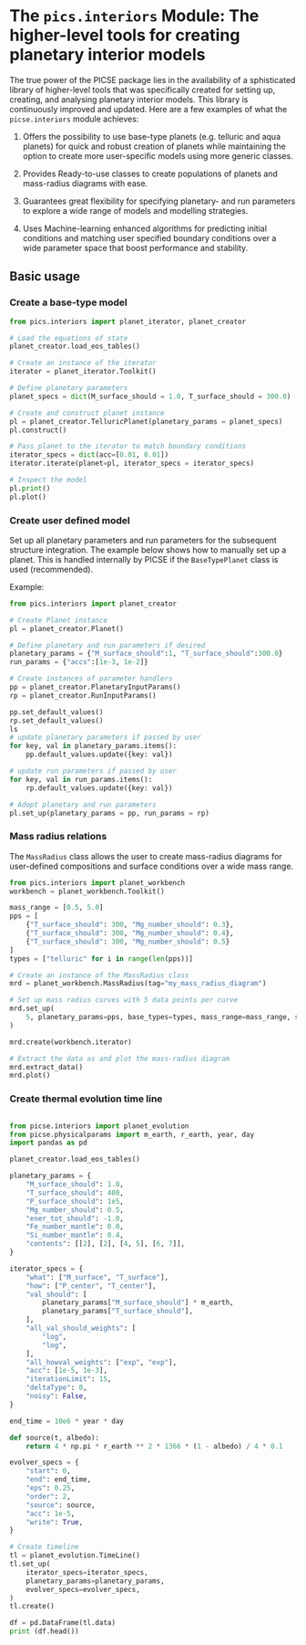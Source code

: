 # The `pics.interiors` Module: The higher-level tools for creating planetary interior models

The true power of the PICSE package lies in the availability of a sphisticated library of higher-level tools that was specifically created for setting up, creating, and analysing planetary interior models. This library is continuously improved and updated. Here are a few examples of what the `picse.interiors` module achieves:

1. Offers the possibility to use base-type planets (e.g. telluric and aqua planets) for quick and robust creation of planets while maintaining the option to create more user-specific models using more generic classes.

2. Provides Ready-to-use classes to create populations of planets and mass-radius diagrams with ease.

3. Guarantees great flexibility for specifying planetary- and run parameters to explore a wide range of models and modelling strategies.

4. Uses Machine-learning enhanced algorithms for predicting initial conditions and matching user specified boundary conditions over a wide parameter space that boost performance and stability.

## Basic usage

### Create a base-type model

```python
from pics.interiors import planet_iterator, planet_creator

# Load the equations of state
planet_creator.load_eos_tables()

# Create an instance of the iterator
iterator = planet_iterator.Toolkit()

# Define planetary parameters
planet_specs = dict(M_surface_should = 1.0, T_surface_should = 300.0)

# Create and construct planet instance
pl = planet_creator.TelluricPlanet(planetary_params = planet_specs)
pl.construct()

# Pass planet to the iterator to match boundary conditions
iterator_specs = dict(acc=[0.01, 0.01])
iterator.iterate(planet=pl, iterator_specs = iterator_specs)

# Inspect the model
pl.print()
pl.plot()
```

### Create user defined model

Set up all planetary parameters and run parameters for the subsequent structure integration. The example below shows how to manually set up a planet. This is handled internally by PICSE if the `BaseTypePlanet` class is used (recommended).

Example:

```python
from pics.interiors import planet_creator

# Create Planet instance
pl = planet_creator.Planet()

# Define planetary and run parameters if desired
planetary_params = {"M_surface_should":1, "T_surface_should":300.0}
run_params = {"accs":[1e-3, 1e-2]}

# Create instances of parameter handlers
pp = planet_creator.PlanetaryInputParams()
rp = planet_creator.RunInputParams()

pp.set_default_values()
rp.set_default_values()
ls
# update planetary parameters if passed by user
for key, val in planetary_params.items():
    pp.default_values.update({key: val})

# update run parameters if passed by user
for key, val in run_params.items():
    rp.default_values.update({key: val})

# Adopt planetary and run parameters
pl.set_up(planetary_params = pp, run_params = rp)
```

### Mass radius relations

The `MassRadius` class allows the user to create mass-radius diagrams for user-defined compositions and surface conditions over a wide mass range.

```python
from pics.interiors import planet_workbench
workbench = planet_workbench.Toolkit()

mass_range = [0.5, 5.0]
pps = [
    {"T_surface_should": 300, "Mg_number_should": 0.3},
    {"T_surface_should": 300, "Mg_number_should": 0.4},
    {"T_surface_should": 300, "Mg_number_should": 0.5}
]
types = ["telluric" for i in range(len(pps))]

# Create an instance of the MassRadius class
mrd = planet_workbench.MassRadius(tag="my_mass_radius_diagram")

# Set up mass radius curves with 5 data points per curve
mrd.set_up(
    5, planetary_params=pps, base_types=types, mass_range=mass_range, sampling="log"
)

mrd.create(workbench.iterator)

# Extract the data as and plot the mass-radius diagram
mrd.extract_data()
mrd.plot()
```

### Create thermal evolution time line

```python

from picse.interiors import planet_evolution
from picse.physicalparams import m_earth, r_earth, year, day
import pandas as pd

planet_creator.load_eos_tables()

planetary_params = {
    "M_surface_should": 1.0,
    "T_surface_should": 400,
    "P_surface_should": 1e5,
    "Mg_number_should": 0.5,
    "ener_tot_should": -1.0,
    "Fe_number_mantle": 0.0,
    "Si_number_mantle": 0.4,
    "contents": [[2], [2], [4, 5], [6, 7]],
}

iterator_specs = {
    "what": ["M_surface", "T_surface"],
    "how": ["P_center", "T_center"],
    "val_should": [
        planetary_params["M_surface_should"] * m_earth,
        planetary_params["T_surface_should"],
    ],
    "all_val_should_weights": [
        "log",
        "log",
    ],
    "all_howval_weights": ["exp", "exp"],
    "acc": [1e-5, 1e-3],
    "iterationLimit": 15,
    "deltaType": 0,
    "noisy": False,
}

end_time = 10e6 * year * day

def source(t, albedo):
    return 4 * np.pi * r_earth ** 2 * 1366 * (1 - albedo) / 4 * 0.1

evolver_specs = {
    "start": 0,
    "end": end_time,
    "eps": 0.25,
    "order": 2,
    "source": source,
    "acc": 1e-5,
    "write": True,
}

# Create timeline
tl = planet_evolution.TimeLine()
tl.set_up(
    iterator_specs=iterator_specs,
    planetary_params=planetary_params,
    evolver_specs=evolver_specs,
)
tl.create()

df = pd.DataFrame(tl.data)
print (df.head())
```
